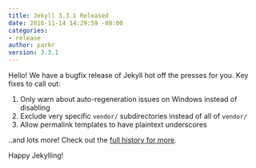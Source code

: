 ```yaml
---
title: Jekyll 3.3.1 Released
date: 2016-11-14 14:29:59 -08:00
categories:
- release
author: parkr
version: 3.3.1
---
```


Hello! We have a bugfix release of Jekyll hot off the presses for you. Key
fixes to call out:

1. Only warn about auto-regeneration issues on Windows instead of disabling
2. Exclude very specific `vendor/` subdirectories instead of all of `vendor/`
3. Allow permalink templates to have plaintext underscores

..and lots more! Check out the [full history for more](/docs/history/#v3-3-1).

Happy Jekylling!
